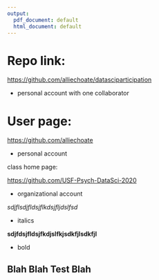 ```yaml
---
output:
  pdf_document: default
  html_document: default
---
```


# Repo link:

https://github.com/alliechoate/datasciparticipation
  
  - personal account with one collaborator 

# User page:

https://github.com/alliechoate
  
  - personal account

class home page:

https://github.com/USF-Psych-DataSci-2020
  
  - organizational account



*sdjflsdjfldsjflkdsjfljdslfsd*

  * italics

**sdjfdsjfldsjfkdjslfkjsdkfjlsdkfjl**

  * bold
  
  
## Blah Blah Test Blah

